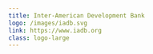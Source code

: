 ```yaml
---
title: Inter-American Development Bank
logo: /images/iadb.svg
link: https://www.iadb.org
class: logo-large
---
```


